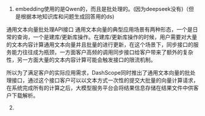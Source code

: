 1. embedding使用的是Qwen的，而且是批处理的。(因为deepseek没有)（但是根据本地知识库和问题生成回答用的ds)
   
通用文本向量批处理API接口
通用文本向量的典型应用场景有两种形态，一个是日常的查询，一个是建库/更新库操作。在建库/更新库操作的时候，用户需要对大量的文本内容计算通用文本向量并且批量的进行更新，在这个场景下，同步接口的服务能力往往成为瓶颈，一方面客户高频的调用同步接口给客户带来了额外的复杂性，另一方面大量的文本内容计算可能会触发接口的限流机制。

所以为了满足客户的实际应用需求，DashScope同时推出了通用文本向量的批处理接口，通过这个接口客户可以以文本方式一次性的提交大批量的向量计算请求，在系统完成所有的计算之后，大模型服务平台会将结果信息存储在结果文件中供客户下载解析。

2. 